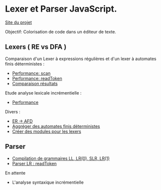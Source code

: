 Lexer et Parser JavaScript.
===========
[Site du projet](http://raphpell.github.io/JS.Compilation/index.htm) 

Objectif: Colorisation de code dans un éditeur de texte.


Lexers ( RE vs DFA )
--------
Comparaison d'un Lexer à expressions régulières et d'un lexer à automates finis déterministes :
- [Performance: scan](http://raphpell.github.io/JS.Compilation/Lexers.performance.scan.htm)
- [Performance: readToken](http://raphpell.github.io/JS.Compilation/Lexers.performance.readToken.htm)
- [Comparaison résultats](http://raphpell.github.io/JS.Compilation/Lexers.result.comparaison.htm)

Etude analyse lexicale incrémentielle :
- [Performance](http://raphpell.github.io/JS.Compilation/LexerAutomaton.incremental.htm)

Divers :
- [ ER -> AFD ](http://raphpell.github.io/JS.Compilation/AFD.generator.htm)
- [Aggréger des automates finis déterministes](http://raphpell.github.io/JS.Compilation/AFD.aggregator.htm)
- [Créer des modules pour les lexers](http://raphpell.github.io/JS.Compilation/LexerAutomaton.module.generator.htm)


Parser
--------
- [Compilation de grammaires LL, LR(0), SLR, LR(1)](http://raphpell.github.io/JS.Compilation/Parser.htm)
- [Parser LR : readToken](http://raphpell.github.io/JS.Compilation/Parser.byStep.htm)


En attente
- L'analyse syntaxique incrémentielle

